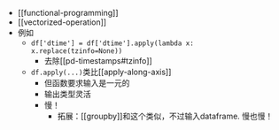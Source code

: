 - [[functional-programming]]
- [[vectorized-operation]]
- 例如
  - `df['dtime'] = df['dtime'].apply(lambda x: x.replace(tzinfo=None))`
    - 去除[[pd-timestamps#tzinfo]]
  - `df.apply(...)`类比[[apply-along-axis]]
    - 但函数要求输入是一元的
    - 输出类型灵活
    - 慢！
      - 拓展：[[groupby]]和这个类似，不过输入dataframe. 慢也慢！